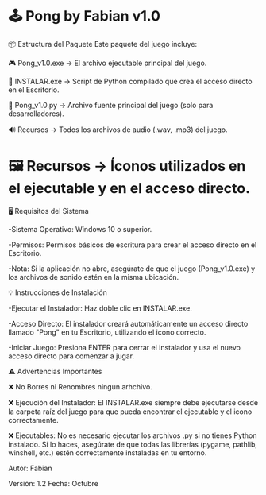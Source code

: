 🕹️ Pong by Fabian v1.0
======================

📦 Estructura del Paquete
Este paquete del juego incluye:

🎮 Pong_v1.0.exe	 → El archivo ejecutable principal del juego.

💾 INSTALAR.exe → Script de Python compilado que crea el acceso directo en el Escritorio.

📄 Pong_v1.0.py → Archivo fuente principal del juego (solo para desarrolladores).

🔊 Recursos → Todos los archivos de audio (.wav, .mp3) del juego.

🖼️ Recursos → Íconos utilizados en el ejecutable y en el acceso directo.
=========================================================================

🖥️ Requisitos del Sistema

-Sistema Operativo: Windows 10 o superior.

-Permisos: Permisos básicos de escritura para crear el acceso directo en el Escritorio.

-Nota: Si la aplicación no abre, asegúrate de que el juego (Pong_v1.0.exe) y los archivos de sonido estén en la misma ubicación.

💡 Instrucciones de Instalación

-Ejecutar el Instalador: Haz doble clic en INSTALAR.exe.

-Acceso Directo: El instalador creará automáticamente un acceso directo llamado "Pong" en tu Escritorio, utilizando el icono correcto.

-Iniciar Juego: Presiona ENTER para cerrar el instalador y usa el nuevo acceso directo para comenzar a jugar.

⚠️ Advertencias Importantes

❌ No Borres ni Renombres ningun arhchivo.

❌ Ejecución del Instalador: El INSTALAR.exe siempre debe ejecutarse desde la carpeta raíz del juego para que pueda encontrar el ejecutable y el icono correctamente.

❌ Ejecutables: No es necesario ejecutar los archivos .py si no tienes Python instalado. Si lo haces, asegúrate de que todas las librerías (pygame, pathlib, winshell, etc.) estén correctamente instaladas en tu entorno.

Autor: Fabian

Versión: 1.2
Fecha: Octubre


